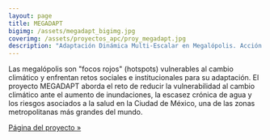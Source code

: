 ```yaml
---
layout: page
title: MEGADAPT
bigimg: /assets/megadapt_bigimg.jpg
coverimg: /assets/proyectos_apc/proy_megadapt.jpg
description: "Adaptación Dinámica Multi-Escalar en Megalópolis. Acción Autónoma, Cambio Institucional y Riesgo Socio-Hidrológico en la Ciudad de México"
---
```


Las megalópolis son "focos rojos" (hotspots) vulnerables al cambio
climático y enfrentan retos sociales e institucionales para su
adaptación. El proyecto MEGADAPT aborda el reto de reducir la
vulnerabilidad al cambio climático ante el aumento de inundaciones, la
escasez crónica de agua y los riesgos asociados a la salud en la
Ciudad de México, una de las zonas metropolitanas más grandes del
mundo.

<p><a href="http://megadapt.weebly.com/" 
	class="btn btn-default" role="button">
	Página del proyecto &raquo;</a></p>
